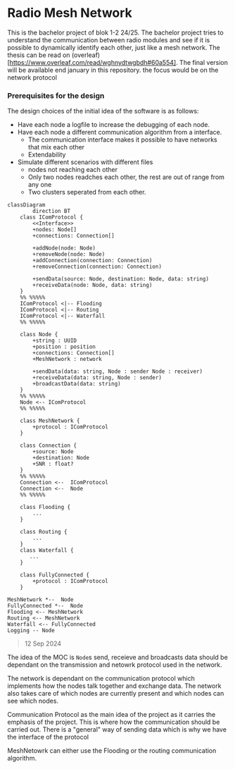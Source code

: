 # Radio Mesh Network
This is the bachelor project of blok 1-2 24/25. The bachelor project tries to understand the communication between radio modules and see if it is possible to dynamically identify each other, just like a mesh network. The thesis can be read on (overleaf)[https://www.overleaf.com/read/wghnydtwgbdh#60a554]. The final version will be available end january in this repository. 
the focus would be on the network protocol
### Prerequisites for the design
The design choices of the initial idea of the software is as follows:
- Have each node a logfile to increase the debugging of each node.
- Have each node a different communication algorithm from a interface. 
    - The communication interface makes it possible to have networks that mix
      each other
    - Extendability
- Simulate different scenarios with different files
  - nodes not reaching each other
  - Only two nodes readches each other, the rest are out of range from any one
  - Two clusters seperated from each other.



```mermaid
classDiagram 
        direction BT
    class IComProtocol {
        <<Interface>>
        +nodes: Node[]
        +connections: Connection[]

        +addNode(node: Node)
        +removeNode(node: Node)
        +addConnection(connection: Connection)
        +removeConnection(connection: Connection)
        
        +sendData(source: Node, destination: Node, data: string)
        +receiveData(node: Node, data: string)
    }
    %% %%%%%
    IComProtocol <|-- Flooding
    IComProtocol <|-- Routing
    IComProtocol <|-- Waterfall
    %% %%%%%

    class Node {
        +string : UUID
        +position : position
        +connections: Connection[]
        +MeshNetwork : network

        +sendData(data: string, Node : sender Node : receiver)
        +receiveData(data: string, Node : sender)
        +broadcastData(data: string)
    }
    %% %%%%%
    Node <-- IComProtocol
    %% %%%%%

    class MeshNetwork {
        +protocol : IComProtocol
    }
    
    class Connection {
        +source: Node
        +destination: Node
        +SNR : float?
    }
    %% %%%%%
    Connection <--  IComProtocol
    Connection <--  Node
    %% %%%%%

    class Flooding {
        ...
    }

    class Routing {
        ...
    }
    class Waterfall {
       ...
    }

    class FullyConnected {
        +protocol : IComProtocol
    }

MeshNetwork *--  Node
FullyConnected *--  Node
Flooding <-- MeshNetwork
Routing <-- MeshNetwork
Waterfall <-- FullyConnected
Logging -- Node
```
> 12 Sep 2024

The idea of the MOC is `Node`s send, receieve and broadcasts data should be
dependant on the transmission and netowrk protocol used in the network.

The network is dependant on the communication protocol which implements how the
nodes talk together and exchange data. The network also takes care of which
nodes are currently present and which nodes can see which nodes.

Communication Protocol as the main idea of the project as it carries the
emphasis of the project. This is where how the communication should be carried
out. There is a "general" way of sending data which is why we have the interface
of the protocol

MeshNetowrk can either use the Flooding or the routing communication algorithm.
